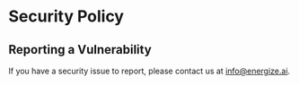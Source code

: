 # Security Policy

## Reporting a Vulnerability

If you have a security issue to report, please contact us at [info@energize.ai](mailto:info@energize.ai).
